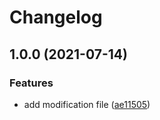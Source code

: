 # Changelog

## 1.0.0 (2021-07-14)


### Features

* add modification file ([ae11505](https://www.github.com/brokeyourbike/improve-event-trigger-opencart/commit/ae11505af7ff4af1cd4b211d3c1282508617fe51))
